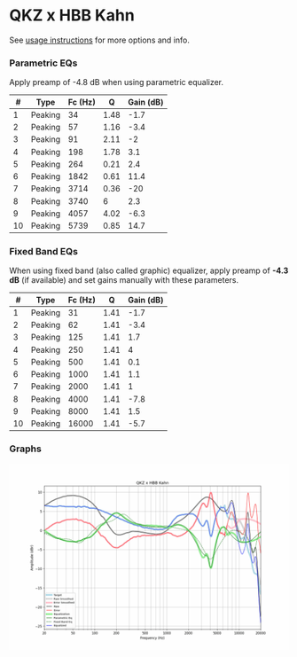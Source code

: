 # QKZ x HBB Kahn
See [usage instructions](https://github.com/jaakkopasanen/AutoEq#usage) for more options and info.

### Parametric EQs
Apply preamp of -4.8 dB when using parametric equalizer.

|   # | Type    |   Fc (Hz) |    Q |   Gain (dB) |
|-----|---------|-----------|------|-------------|
|   1 | Peaking |        34 | 1.48 |        -1.7 |
|   2 | Peaking |        57 | 1.16 |        -3.4 |
|   3 | Peaking |        91 | 2.11 |        -2   |
|   4 | Peaking |       198 | 1.78 |         3.1 |
|   5 | Peaking |       264 | 0.21 |         2.4 |
|   6 | Peaking |      1842 | 0.61 |        11.4 |
|   7 | Peaking |      3714 | 0.36 |       -20   |
|   8 | Peaking |      3740 | 6    |         2.3 |
|   9 | Peaking |      4057 | 4.02 |        -6.3 |
|  10 | Peaking |      5739 | 0.85 |        14.7 |

### Fixed Band EQs
When using fixed band (also called graphic) equalizer, apply preamp of **-4.3 dB** (if available) and set gains manually with these parameters.

|   # | Type    |   Fc (Hz) |    Q |   Gain (dB) |
|-----|---------|-----------|------|-------------|
|   1 | Peaking |        31 | 1.41 |        -1.7 |
|   2 | Peaking |        62 | 1.41 |        -3.4 |
|   3 | Peaking |       125 | 1.41 |         1.7 |
|   4 | Peaking |       250 | 1.41 |         4   |
|   5 | Peaking |       500 | 1.41 |         0.1 |
|   6 | Peaking |      1000 | 1.41 |         1.1 |
|   7 | Peaking |      2000 | 1.41 |         1   |
|   8 | Peaking |      4000 | 1.41 |        -7.8 |
|   9 | Peaking |      8000 | 1.41 |         1.5 |
|  10 | Peaking |     16000 | 1.41 |        -5.7 |

### Graphs
![](./QKZ%20x%20HBB%20Kahn.png)
